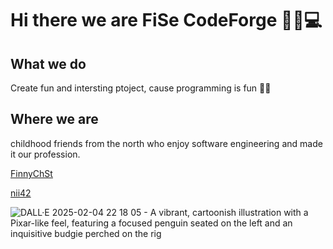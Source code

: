# Hi there we are FiSe CodeForge 🐧🦜💻
## What we do
Create fun and intersting ptoject, cause programming is fun 👩‍💻
## Where we are
childhood friends from the north who enjoy software engineering and made it our profession.

[FinnyChSt](https://github.com/FinnyChSt) 

[nii42](https://github.com/nii42)


![DALL·E 2025-02-04 22 18 05 - A vibrant, cartoonish illustration with a Pixar-like feel, featuring a focused penguin seated on the left and an inquisitive budgie perched on the rig](https://github.com/user-attachments/assets/929e8116-b5cb-44dd-9693-d8c5256245f2)

<!--

**Here are some ideas to get you started:**

🙋‍♀️ A short introduction - what is your organization all about?
🌈 Contribution guidelines - how can the community get involved?
👩‍💻 Useful resources - where can the community find your docs? Is there anything else the community should know?
🍿 Fun facts - what does your team eat for breakfast?
🧙 Remember, you can do mighty things with the power of [Markdown](https://docs.github.com/github/writing-on-github/getting-started-with-writing-and-formatting-on-github/basic-writing-and-formatting-syntax)
-->
